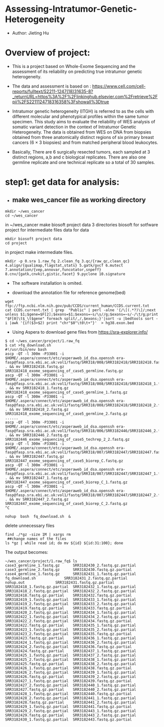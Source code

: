 # Assessing-Intratumor-Genetic-Heterogeneity

* Author: Jieting Hu

# Overview of project:

* This is a project based on Whole-Exome Sequencing and the assessment of its reliability on predicting true intratumor genetic heterogeneity. 

* The data and assessment is based on : https://www.cell.com/cell-reports/fulltext/S2211-1247(18)31635-8?_returnURL=https%3A%2F%2Flinkinghub.elsevier.com%2Fretrieve%2Fpii%2FS2211124718316358%3Fshowall%3Dtrue

* Intratumor genetic heterogeneity (ITGH) is referred to as the cells with different molecular and phenotypical profiles within the same tumor specimen. This study aims to evaluate the reliability of WES analysis of somatic variant detection
 in the context of Intratumor Genetic Heterogeneity. The data is obtained from WES on DNA from biopsies obtained from three anatomically distinct regions of six primary breast cancers (6 × 3 biopsies) and from matched peripheral blood leukocytes.
 
 * Basically, There are 6 surgically resected tumors, each sampled at 3 distinct regions, a,b and c biological replicates. There are also one germline replicate and one technical replicate so a total of 30 samples. 
 
 
# step1: get data for analysis:

* ## make wes_cancer file as working directory
```
mkdir ~/wes_cancer
cd ~/wes_cancer
```
in ~/wes_cancer make biosoft project data 3 directories
biosoft for sotfware
project for intermediate files
data for data
```
mkdir biosoft project data
cd project
```
in project make intermediate files.
```
mkdir -p 0.sra 1.raw_fq 2.clean_fq 3.qc/{raw_qc,clean_qc} 4.align/{qualimap,flagstat,stats} 5.gatk/gvcf 6.mutect 7.annotation/{vep,annovar,funcotator,snpeff} 8.cnv/{gatk,cnvkit,gistic,facet} 9.pyclone 10.signature
```

* The software installation is omited. 

* download the annotation file for reference genome(bed)
```
wget ftp://ftp.ncbi.nlm.nih.gov/pub/CCDS/current_human/CCDS.current.txt
cat CCDS.current.txt | grep  "Public" | perl -alne '{/\[(.*?)\]/;next unless $1;$gene=$F[2];$exons=$1;$exons=~s/\s//g;$exons=~s/-/\t/g;print "$F[0]\t$_\t$gene" foreach split/,/,$exons;}'|sort -u |bedtools sort -i |awk '{if($3>$2) print "chr"$0"\t0\t+"}'  > hg38.exon.bed
```

* Using Aspera to download gene files from https://sra-explorer.info/
```
$ cd ~/wes_cancer/project/1.raw_fq
$ cat >fq_download.sh
#!/usr/bin/env bash
ascp -QT -l 300m -P33001 -i $HOME/.aspera/connect/etc/asperaweb_id_dsa.openssh era-fasp@fasp.sra.ebi.ac.uk:vol1/fastq/SRR318/008/SRR3182418/SRR3182418.fastq.gz . && mv SRR3182418.fastq.gz SRR3182418_exome_sequencing_of_case5_germline.fastq.gz
ascp -QT -l 300m -P33001 -i $HOME/.aspera/connect/etc/asperaweb_id_dsa.openssh era-fasp@fasp.sra.ebi.ac.uk:vol1/fastq/SRR318/008/SRR3182418/SRR3182418_1.fastq.gz . && mv SRR3182418_1.fastq.gz SRR3182418_exome_sequencing_of_case5_germline_1.fastq.gz
ascp -QT -l 300m -P33001 -i $HOME/.aspera/connect/etc/asperaweb_id_dsa.openssh era-fasp@fasp.sra.ebi.ac.uk:vol1/fastq/SRR318/008/SRR3182418/SRR3182418_2.fastq.gz . && mv SRR3182418_2.fastq.gz SRR3182418_exome_sequencing_of_case5_germline_2.fastq.gz
......
ascp -QT -l 300m -P33001 -i $HOME/.aspera/connect/etc/asperaweb_id_dsa.openssh era-fasp@fasp.sra.ebi.ac.uk:vol1/fastq/SRR318/006/SRR3182446/SRR3182446_2.fastq.gz . && mv SRR3182446_2.fastq.gz SRR3182446_exome_sequencing_of_case5_techrep_2_2.fastq.gz
ascp -QT -l 300m -P33001 -i $HOME/.aspera/connect/etc/asperaweb_id_dsa.openssh era-fasp@fasp.sra.ebi.ac.uk:vol1/fastq/SRR318/007/SRR3182447/SRR3182447.fastq.gz . && mv SRR3182447.fastq.gz SRR3182447_exome_sequencing_of_case5_biorep_C.fastq.gz
ascp -QT -l 300m -P33001 -i $HOME/.aspera/connect/etc/asperaweb_id_dsa.openssh era-fasp@fasp.sra.ebi.ac.uk:vol1/fastq/SRR318/007/SRR3182447/SRR3182447_1.fastq.gz . && mv SRR3182447_1.fastq.gz SRR3182447_exome_sequencing_of_case5_biorep_C_1.fastq.gz
ascp -QT -l 300m -P33001 -i $HOME/.aspera/connect/etc/asperaweb_id_dsa.openssh era-fasp@fasp.sra.ebi.ac.uk:vol1/fastq/SRR318/007/SRR3182447/SRR3182447_2.fastq.gz . && mv SRR3182447_2.fastq.gz SRR3182447_exome_sequencing_of_case5_biorep_C_2.fastq.gz
^C

nohup  bash  fq_download.sh  &
```

delete unnecessary files
```
find ./*gz -size 1M | xargs rm
 ##change names of the files 
ls *gz | while read id; do mv ${id} ${id:31:100}; done
```

 The output becomes:
 ```
~/wes_cancer/project/1.raw_fq$ ls
case3_germline_1.fastq.gz      SRR3182430_2.fastq.gz.partial
case3_germline_2.fastq.gz      SRR3182430.fastq.gz.partial
case4_germline_1.fastq.gz      SRR3182431_1.fastq.gz.partial
fq_download.sh		       SRR3182431_2.fastq.gz.partial
nohup.out		       SRR3182431.fastq.gz.partial
SRR3182418_1.fastq.gz.partial  SRR3182432_1.fastq.gz.partial
SRR3182418_2.fastq.gz.partial  SRR3182432_2.fastq.gz.partial
SRR3182418.fastq.gz.partial    SRR3182432.fastq.gz.partial
SRR3182419_1.fastq.gz.partial  SRR3182433_1.fastq.gz.partial
SRR3182419_2.fastq.gz.partial  SRR3182433_2.fastq.gz.partial
SRR3182419.fastq.gz.partial    SRR3182433.fastq.gz.partial
SRR3182420_2.fastq.gz.partial  SRR3182434_1.fastq.gz.partial
SRR3182422_1.fastq.gz.partial  SRR3182434_2.fastq.gz.partial
SRR3182422_2.fastq.gz.partial  SRR3182434.fastq.gz.partial
SRR3182422.fastq.gz.partial    SRR3182435_1.fastq.gz.partial
SRR3182423_1.fastq.gz.partial  SRR3182435_2.fastq.gz.partial
SRR3182423_2.fastq.gz.partial  SRR3182435.fastq.gz.partial
SRR3182423.fastq.gz.partial    SRR3182436_1.fastq.gz.partial
SRR3182424_1.fastq.gz.partial  SRR3182436_2.fastq.gz.partial
SRR3182424_2.fastq.gz.partial  SRR3182436.fastq.gz.partial
SRR3182424.fastq.gz.partial    SRR3182437_1.fastq.gz.partial
SRR3182425_1.fastq.gz.partial  SRR3182437_2.fastq.gz.partial
SRR3182425_2.fastq.gz.partial  SRR3182438_1.fastq.gz.partial
SRR3182425.fastq.gz.partial    SRR3182438_2.fastq.gz.partial
SRR3182426_1.fastq.gz.partial  SRR3182438.fastq.gz.partial
SRR3182426_2.fastq.gz.partial  SRR3182439_1.fastq.gz.partial
SRR3182426.fastq.gz.partial    SRR3182439_2.fastq.gz.partial
SRR3182427_1.fastq.gz.partial  SRR3182439.fastq.gz.partial
SRR3182427_2.fastq.gz.partial  SRR3182440_1.fastq.gz.partial
SRR3182427.fastq.gz.partial    SRR3182440_2.fastq.gz.partial
SRR3182428_1.fastq.gz.partial  SRR3182440.fastq.gz.partial
SRR3182428_2.fastq.gz.partial  SRR3182441_1.fastq.gz.partial
SRR3182428.fastq.gz.partial    SRR3182441_2.fastq.gz.partial
SRR3182429_1.fastq.gz.partial  SRR3182441.fastq.gz.partial
SRR3182429_2.fastq.gz.partial  SRR3182443_1.fastq.gz.partial
SRR3182429.fastq.gz.partial    SRR3182443_2.fastq.gz.partial
SRR3182430_1.fastq.gz.partial  SRR3182443.fastq.gz.partial
```


















